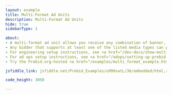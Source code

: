 ```yaml
---
layout: example
title: Multi-Format Ad Units
description: Multi-Format Ad Units
hide: true
sidebarType: 1

about:
- A multi-format ad unit allows you receive any combination of banner, video, or native demand
- Any bidder that supports at least one of the listed media types can participate in the auction for that ad unit
- For engineering setup instructions, see <a href="/dev-docs/show-multi-format-ads.html">Show Multi-Format Ads</a>
- For ad ops setup instructions, see <a href="/adops/setting-up-prebid-multi-format-in-dfp.html">Setting up Prebid Multi-Format in Google Ad Manager</a>
- Try the Prebid.org-hosted <a href="/examples/multi_format_example.html">Multi-Format Example</a> to see multi-format slots including outstream video as well.

jsfiddle_link: jsfiddle.net/Prebid_Examples/u999cwtL/36/embedded/html,result

code_height: 3050

---
```

